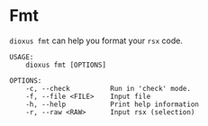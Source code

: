 # Fmt

`dioxus fmt` can help you format your `rsx` code.

```
USAGE:
    dioxus fmt [OPTIONS]

OPTIONS:
    -c, --check          Run in 'check' mode. 
    -f, --file <FILE>    Input file
    -h, --help           Print help information
    -r, --raw <RAW>      Input rsx (selection)
```

